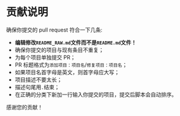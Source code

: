 # 贡献说明

确保你提交的 pull request 符合一下几条:

- **编辑修改`README_RAW.md`文件而不是`README.md`文件！**
- 确保你提交的项目与现有条目不重复；
- 为每个项目单独提交 PR；
- PR 标题格式为`添加项目：项目名`/`修复项目：项目名`；
- 如果项目名首字母是英文，则首字母应大写；
- 项目描述不要太长；
- 描述句尾用`.`结束；
- 在正确的分类下新加一行输入你提交的项目，提交后脚本会自动排序。

感谢您的贡献！
